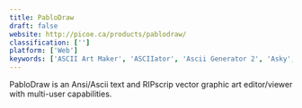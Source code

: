 ```yaml
---
title: PabloDraw
draft: false 
website: http://picoe.ca/products/pablodraw/
classification: ['']
platform: ['Web']
keywords: ['ASCII Art Maker', 'ASCIIator', 'Ascii Generator 2', 'Asky', 'CADE', 'Charaster', 'Cowsay ASCII Generator', 'JavE', 'LucidChart', 'MOTD Maker', 'Monodraw', 'Playscii', 'REXPaint', 'draw.io']
---
```

PabloDraw is an Ansi/Ascii text and RIPscrip vector graphic art editor/viewer with multi-user capabilities.
